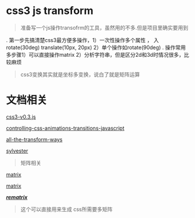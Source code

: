 # css3 js transform

> 准备写一个js操作transofrm的工具，虽然用的不多.但是项目里确实要用到


.  第一步先搞清楚css3最方便多操作，1）一次性操作多个属性 ， 入 rotate(30deg) translate(10px, 20px) 2）单个操作如rotate(90deg)
.  操作常用多步骤1）可以直接操作matrix 2）分析字符串，但是区分2d和3d时情况很多，比较麻烦


> css3变换其实就是坐标多变换，说白了就是矩阵运算


# 文档相关

[css3-v0.3.js](https://github.com/chunnallu/Css3js/blob/master/css3-v0.3.js)

[controlling-css-animations-transitions-javascript](https://css-tricks.com/controlling-css-animations-transitions-javascript/)

[all-the-transform-ways](http://danielcwilson.com/blog/2017/10/all-the-transform-ways/)

[sylvester](https://github.com/jcoglan/sylvester/tree/master/src)

> 矩阵相关

[matrix](https://github.com/mljs/matrix/tree/master/src)

[matrix](https://github.com/mil-tokyo/sushi/blob/master/src/sushi.js)


*****[rematrix](https://github.com/jlmakes/rematrix)*****

> 这个可以直接用来生成 css所需要多矩阵
